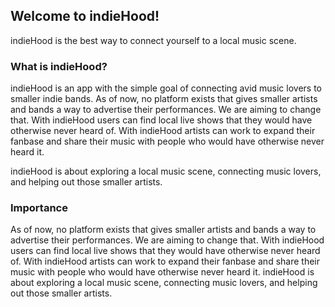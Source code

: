 ## Welcome to indieHood! 

indieHood is the best way to connect yourself to a local music scene.


### What is indieHood?

indieHood is an app with the simple goal of connecting avid music lovers to smaller indie bands. As of now, no platform exists that gives smaller artists and bands a way to advertise their performances. We are aiming to change that. With indieHood users can find local live shows that they would have otherwise never heard of. With indieHood artists can work to expand their fanbase and share their music with people who would have otherwise never heard it.

indieHood is about exploring a local music scene, connecting music lovers, and helping out those smaller artists.

### Importance

As of now, no platform exists that gives smaller artists and bands a way to advertise their performances.
We are aiming to change that. With indieHood users can find local live shows that they would have otherwise never heard of. With indieHood artists can work to expand their fanbase and share their music with people who would have otherwise never heard it. indieHood is about exploring a local music scene, connecting music lovers, and helping out those smaller artists.
